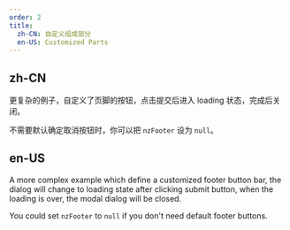 ```yaml
---
order: 2
title:
  zh-CN: 自定义组成部分
  en-US: Customized Parts
---
```


## zh-CN

更复杂的例子，自定义了页脚的按钮，点击提交后进入 loading 状态，完成后关闭。

不需要默认确定取消按钮时，你可以把 `nzFooter` 设为 `null`。

## en-US

A more complex example which define a customized footer button bar,
the dialog will change to loading state after clicking submit button, when the loading is over,
the modal dialog will be closed.

You could set `nzFooter` to `null` if you don't need default footer buttons.
